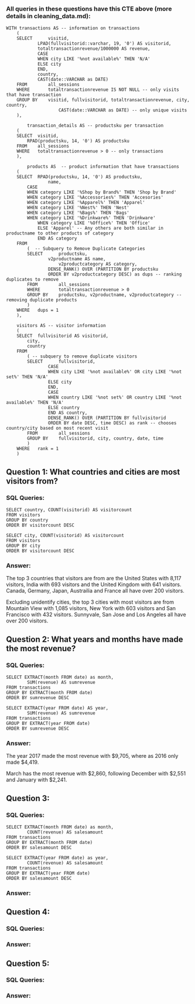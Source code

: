 ### All queries in these questions have this CTE above (more details in cleaning_data.md):


```
WITH transactions AS -- information on transactions
	(
	SELECT	   	visitid,
			LPAD(fullvisitorid::varchar, 19, '0') AS visitorid,
			totaltransactionrevenue/1000000 AS revenue,
			CASE 
			WHEN city LIKE '%not available%' THEN 'N/A'
			ELSE city
			END,
			country,
			CAST(date::VARCHAR as DATE)
	FROM  		all_sessions
	WHERE   	totaltransactionrevenue IS NOT NULL -- only visits that have transaction
	GROUP BY	visitid, fullvisitorid, totaltransactionrevenue, city, country,
                	CAST(date::VARCHAR as DATE) -- only unique visits
	),

    	transaction_details AS -- productsku per transaction
	(
	SELECT	visitid,
		RPAD(productsku, 14, '0') AS productsku
	FROM   	all_sessions
	WHERE	totaltransactionrevenue > 0 -- only transactions
	),

    	products AS  -- product information that have transactions
	(
	SELECT	RPAD(productsku, 14, '0') AS productsku,
            	name,
		CASE
		WHEN category LIKE '%Shop by Brand%' THEN 'Shop by Brand'
		WHEN category LIKE '%Accessories%' THEN 'Accesories'
		WHEN category LIKE '%Apparel%' THEN 'Apparel'
		WHEN category LIKE '%Nest%' THEN 'Nest'
		WHEN category LIKE '%Bags%' THEN 'Bags'
		WHEN category LIKE '%Drinkware%' THEN 'Drinkware'
	    	WHEN category LIKE '%Office%' THEN 'Office'
	    	ELSE 'Apparel' -- Any others are both similar in productname to other products of category
	    	END AS category
	FROM
        (  -- Subquery to Remove Duplicate Categories
		SELECT		productsku,
				v2productname AS name,
			    	v2productcategory AS category,
				DENSE_RANK() OVER (PARTITION BY productsku
				ORDER BY v2productcategory DESC) as dups -- ranking duplicates to remove
		FROM    	all_sessions
		WHERE   	totaltransactionrevenue > 0
		GROUP BY	productsku, v2productname, v2productcategory -- removing duplicate products
		)
	WHERE	dups = 1
	),

	visitors AS -- visitor information 
	(
	SELECT	fullvisitorid AS visitorid,
		city,
		country
	FROM
		( -- subquery to remove duplicate visitors
		SELECT		fullvisitorid,
				CASE 
				WHEN city LIKE '%not available%' OR city LIKE '%not set%' THEN 'N/A'
				ELSE city
				END,
				CASE
				WHEN country LIKE '%not set%' OR country LIKE '%not available%' THEN 'N/A'
				ELSE country
				END AS country,
				DENSE_RANK() OVER (PARTITION BY fullvisitorid
				ORDER BY date DESC, time DESC) as rank -- chooses country/city based on most recent visit
		FROM		all_sessions
		GROUP BY	fullvisitorid, city, country, date, time
		)
	WHERE	rank = 1
	)
 ```



## Question 1: What countries and cities are most visitors from?

### SQL Queries:

```
SELECT country, COUNT(visitorid) AS visitorcount
FROM visitors 
GROUP BY country
ORDER BY visitorcount DESC
```

```
SELECT city, COUNT(visitorid) AS visitorcount
FROM visitors 
GROUP BY city
ORDER BY visitorcount DESC
```

### Answer: 

The top 3 countries that visitors are from are the United States with 8,117 visitors, India with 693 visitors and the United Kingdom with 641 visitors. Canada, Germany, Japan, Austrailia and France all have over 200 visitors.

Excluding unidentify cities, the top 3 cities with most visitors are from Mountain View with 1,085 visitors, New York with 603 visitors and San Francisco with 432 visitors. Sunnyvale, San Jose and Los Angeles all have over 200 visitors.



## Question 2: What years and months have made the most revenue?

### SQL Queries:

```
SELECT EXTRACT(month FROM date) as month,
		SUM(revenue) AS sumrevenue
FROM transactions
GROUP BY EXTRACT(month FROM date)
ORDER BY sumrevenue DESC
```

```
SELECT EXTRACT(year FROM date) AS year,
		SUM(revenue) AS sumrevenue
FROM transactions
GROUP BY EXTRACT(year FROM date)
ORDER BY sumrevenue DESC
```

### Answer:

The year 2017 made the most revenue with $9,705, where as 2016 only made $4,419.

March has the most revenue with $2,860, following December with $2,551 and January with $2,241.

## Question 3: 

### SQL Queries:

```
SELECT EXTRACT(month FROM date) as month,
		COUNT(revenue) AS salesamount
FROM transactions
GROUP BY EXTRACT(month FROM date)
ORDER BY salesamount DESC
```

```
SELECT EXTRACT(year FROM date) as year,
		COUNT(revenue) AS salesamount
FROM transactions
GROUP BY EXTRACT(year FROM date)
ORDER BY salesamount DESC
```

### Answer:



## Question 4: 

### SQL Queries:

### Answer:



## Question 5: 

### SQL Queries:

### Answer:
